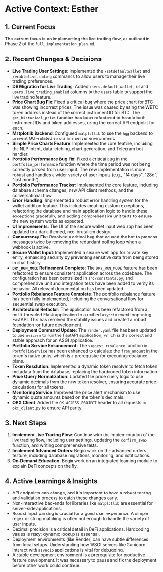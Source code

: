 # Active Context: Esther

## 1. Current Focus
The current focus is on implementing the live trading flow, as outlined in Phase 2 of the `full_implementation_plan.md`.

## 2. Recent Changes & Decisions
- **Live Trading User Settings**: Implemented the `/setdefaultwallet` and `/enablelivetrading` commands to allow users to manage their live trading preferences.
- **DB Migration for Live Trading**: Added `users.default_wallet_id` and `users.live_trading_enabled` columns to the `users` table to support the live trading feature.
- **Price Chart Bug Fix**: Fixed a critical bug where the price chart for BTC was showing incorrect prices. The issue was caused by using the WBTC token address instead of the correct instrument ID for BTC. The `get_historical_price` function has been refactored to handle both instrument IDs and token addresses, using the correct API endpoint for each.
- **Matplotlib Backend**: Configured `matplotlib` to use the `Agg` backend to prevent GUI-related errors in a server environment.
- **Simple Price Charts Feature**: Implemented the core feature, including the NLP intent, data fetching, chart generation, and Telegram bot handler.
- **Portfolio Performance Bug Fix**: Fixed a critical bug in the `portfolio_performance` function where the time period was not being correctly parsed from user input. The new implementation is more robust and handles a wider variety of user inputs (e.g., "14 days", "28d", "last month").
- **Portfolio Performance Tracker**: Implemented the core feature, including database schema changes, new API client methods, and the conversational flow.
- **Error Handling**: Implemented a robust error handling system for the wallet addition feature. This includes creating custom exceptions, refactoring the database and main application logic to handle these exceptions gracefully, and adding comprehensive unit tests to ensure the new system works as expected.
- **UI Improvements**: The UI of the secure wallet input web app has been updated to a dark-themed, neo-brutalism design.
- **Concurrency Fix**: Resolved a critical bug that caused the bot to process messages twice by removing the redundant polling loop when a webhook is active.
- **Secure Wallet Input**: Implemented a secure web app for private key entry, enhancing security by preventing sensitive data from being stored in chat history.
- **`DRY_RUN_MODE` Refinement Complete**: The `DRY_RUN_MODE` feature has been refactored to ensure consistent application across the codebase. The configuration has been centralized in `src/constants.py`, and comprehensive unit and integration tests have been added to verify its behavior. All relevant documentation has been updated.
- **Portfolio Rebalance Feature Complete**: The portfolio rebalance feature has been fully implemented, including the conversational flow for sequential swap execution.
- **Architectural Refactor**: The application has been refactored from a multi-threaded Flask application to a unified `asyncio` event loop using FastAPI. This has resolved the stability issues and created a robust foundation for future development.
- **Deployment Command Update**: The `render.yaml` file has been updated to use `uvicorn` to run the FastAPI application, which is the correct and stable approach for an ASGI application.
- **Portfolio Service Enhancement**: The `suggest_rebalance` function in `PortfolioService` has been enhanced to calculate the `from_amount` in the token's native units, which is a prerequisite for executing rebalance plans.
- **Token Resolution**: Implemented a dynamic token resolver to fetch token metadata from the database, replacing the hardcoded token information.
- **Price Query Normalization**: Updated the price query logic to use dynamic decimals from the new token resolver, ensuring accurate price calculations for all tokens.
- **Monitoring Service**: Improved the price alert mechanism to use dynamic quote amounts based on the token's decimals.
- **OKX Client**: Added the `OK-ACCESS-PROJECT` header to all requests in `okx_client.py` to ensure API parity.

## 3. Next Steps
1.  **Implement Live Trading Flow**: Continue with the implementation of the live trading flow, including user settings, updating the `confirm_swap` function, and writing comprehensive tests.
2.  **Implement Advanced Orders**: Begin work on the advanced orders feature, including database migrations, monitoring, and notifications.
3.  **On-Demand Education**: Begin work on an integrated learning module to explain DeFi concepts on the fly.

## 4. Active Learnings & Insights
- API endpoints can change, and it's important to have a robust testing and validation process to catch these changes early.
- Non-interactive backends for libraries like `matplotlib` are essential for server-side applications.
- Robust input parsing is crucial for a good user experience. A simple regex or string matching is often not enough to handle the variety of user inputs.
- Decimal precision is a critical detail in DeFi applications. Hardcoding values is risky; dynamic lookup is essential.
- Deployment environments (like Render) can have subtle differences from local setups. Understanding how WSGI servers like Gunicorn interact with `asyncio` applications is vital for debugging.
- A stable development environment is a prerequisite for productive feature development. It was necessary to pause and fix the deployment before other work could continue.
